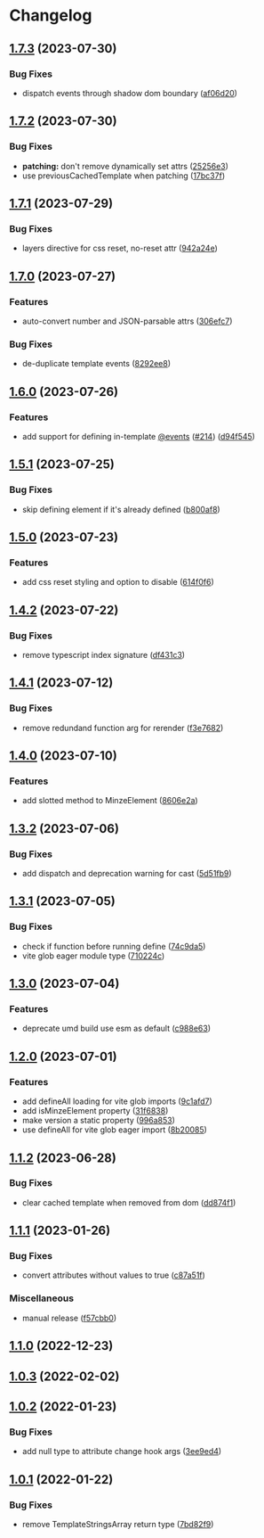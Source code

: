 # Changelog

## [1.7.3](https://github.com/n6ai/minze/compare/minze-v1.7.2...minze-v1.7.3) (2023-07-30)


### Bug Fixes

* dispatch events through shadow dom boundary ([af06d20](https://github.com/n6ai/minze/commit/af06d205c5499d6375dd551743939d8d7afd5fe7))

## [1.7.2](https://github.com/n6ai/minze/compare/minze-v1.7.1...minze-v1.7.2) (2023-07-30)


### Bug Fixes

* **patching:** don't remove dynamically set attrs ([25256e3](https://github.com/n6ai/minze/commit/25256e3ed5c5850fa1dba56a2be9317b7ade0f77))
* use previousCachedTemplate when patching ([17bc37f](https://github.com/n6ai/minze/commit/17bc37f9938de34c698604471a151732eb47ef42))

## [1.7.1](https://github.com/n6ai/minze/compare/minze-v1.7.0...minze-v1.7.1) (2023-07-29)


### Bug Fixes

* layers directive for css reset, no-reset attr ([942a24e](https://github.com/n6ai/minze/commit/942a24e456bbfed3a1952359ed83de7515f792eb))

## [1.7.0](https://github.com/n6ai/minze/compare/minze-v1.6.0...minze-v1.7.0) (2023-07-27)


### Features

* auto-convert number and JSON-parsable attrs ([306efc7](https://github.com/n6ai/minze/commit/306efc7a0471533bf973bbcc3f4102b309e3f219))


### Bug Fixes

* de-duplicate template events ([8292ee8](https://github.com/n6ai/minze/commit/8292ee88cc91e3adc560847c2f008053674b821f))

## [1.6.0](https://github.com/n6ai/minze/compare/minze-v1.5.1...minze-v1.6.0) (2023-07-26)


### Features

* add support for defining in-template [@events](https://github.com/events) ([#214](https://github.com/n6ai/minze/issues/214)) ([d94f545](https://github.com/n6ai/minze/commit/d94f545affe85e20910ef4909ddbafe1bf4b5dbb))

## [1.5.1](https://github.com/n6ai/minze/compare/minze-v1.5.0...minze-v1.5.1) (2023-07-25)


### Bug Fixes

* skip defining element if it's already defined ([b800af8](https://github.com/n6ai/minze/commit/b800af8b87d5617f6f4c4a5a8001e42ef0246183))

## [1.5.0](https://github.com/n6ai/minze/compare/minze-v1.4.2...minze-v1.5.0) (2023-07-23)


### Features

* add css reset styling and option to disable ([614f0f6](https://github.com/n6ai/minze/commit/614f0f649b7e90acd247a6a7c09e7cb2725be425))

## [1.4.2](https://github.com/n6ai/minze/compare/minze-v1.4.1...minze-v1.4.2) (2023-07-22)


### Bug Fixes

* remove typescript index signature ([df431c3](https://github.com/n6ai/minze/commit/df431c36a466cb04da0c1a38464e2bb4798796a7))

## [1.4.1](https://github.com/n6ai/minze/compare/minze-v1.4.0...minze-v1.4.1) (2023-07-12)


### Bug Fixes

* remove redundand  function arg for rerender ([f3e7682](https://github.com/n6ai/minze/commit/f3e7682fb389ae4742041ca76cb2f2109eaea6cb))

## [1.4.0](https://github.com/n6ai/minze/compare/minze-v1.3.2...minze-v1.4.0) (2023-07-10)


### Features

* add slotted method to MinzeElement ([8606e2a](https://github.com/n6ai/minze/commit/8606e2a2bdcca49d560c136cd1f8fe4508365fb2))

## [1.3.2](https://github.com/n6ai/minze/compare/minze-v1.3.1...minze-v1.3.2) (2023-07-06)


### Bug Fixes

* add dispatch and deprecation warning for cast ([5d51fb9](https://github.com/n6ai/minze/commit/5d51fb95e530143421680d95330e6ffb92f99fc1))

## [1.3.1](https://github.com/n6ai/minze/compare/minze-v1.3.0...minze-v1.3.1) (2023-07-05)


### Bug Fixes

* check if function before running define ([74c9da5](https://github.com/n6ai/minze/commit/74c9da5182cc39ac3fe30e26ddf6190b2a22da63))
* vite glob eager module type ([710224c](https://github.com/n6ai/minze/commit/710224cde61892fb1fe07c95407f26ca69b4cef0))

## [1.3.0](https://github.com/n6ai/minze/compare/minze-v1.2.0...minze-v1.3.0) (2023-07-04)


### Features

* deprecate umd build use esm as default ([c988e63](https://github.com/n6ai/minze/commit/c988e6360468db5cdd1eff9a902e7f18a0e2ee85))

## [1.2.0](https://github.com/n6ai/minze/compare/minze-v1.1.2...minze-v1.2.0) (2023-07-01)


### Features

* add defineAll loading for vite glob imports ([9c1afd7](https://github.com/n6ai/minze/commit/9c1afd76d5292267527d2904d78ef812f6482e9f))
* add isMinzeElement property ([31f6838](https://github.com/n6ai/minze/commit/31f68386f4631867324d9d23c16f11401c778bae))
* make version a static property ([996a853](https://github.com/n6ai/minze/commit/996a853f90b2b8baf7434ee4077b4e3acca49968))
* use defineAll for vite glob eager import ([8b20085](https://github.com/n6ai/minze/commit/8b20085d7fb4dc7f1f3ef7086de5834dd7dc2570))

## [1.1.2](https://github.com/n6ai/minze/compare/minze-v1.1.1...minze-v1.1.2) (2023-06-28)


### Bug Fixes

* clear cached template when removed from dom ([dd874f1](https://github.com/n6ai/minze/commit/dd874f172abe492c13a4f367a6678af1c268719b))

## [1.1.1](https://github.com/n6ai/minze/compare/minze-v1.1.0...minze-v1.1.1) (2023-01-26)


### Bug Fixes

* convert attributes without values to true ([c87a51f](https://github.com/n6ai/minze/commit/c87a51f57edbee94b788caf31b0f62e7c933090d))


### Miscellaneous

* manual release ([f57cbb0](https://github.com/n6ai/minze/commit/f57cbb0ac136f3f5876f44f333c9c4735b3b2667))

## [1.1.0](https://github.com/n6ai/minze/compare/minze-v1.0.3...minze-v1.1.0) (2022-12-23)

## [1.0.3](https://github.com/n6ai/minze/compare/v1.0.2...v1.0.3) (2022-02-02)

## [1.0.2](https://github.com/n6ai/minze/compare/v1.0.1...v1.0.2) (2022-01-23)


### Bug Fixes

* add null type to attribute change hook args ([3ee9ed4](https://github.com/n6ai/minze/commit/3ee9ed4758eda250e98b8addee658c615efc862f))

## [1.0.1](https://github.com/n6ai/minze/compare/v1.0.0...v1.0.1) (2022-01-22)


### Bug Fixes

* remove TemplateStringsArray return type ([7bd82f9](https://github.com/n6ai/minze/commit/7bd82f9a4e28260ba548fda4cb130b334e4e94b0))
